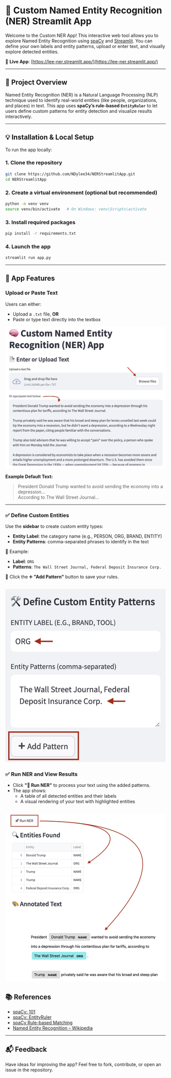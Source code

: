 # 🧠 Custom Named Entity Recognition (NER) Streamlit App

Welcome to the Custom NER App! This interactive web tool allows you to explore Named Entity Recognition using [spaCy](https://spacy.io/) and [Streamlit](https://streamlit.io/). You can define your own labels and entity patterns, upload or enter text, and visually explore detected entities.

🔗 **Live App**: [https://lee-ner.streamlit.app/](https://lee-ner.streamlit.app/)

---

## 📌 Project Overview

Named Entity Recognition (NER) is a Natural Language Processing (NLP) technique used to identify real-world entities (like people, organizations, and places) in text. This app uses **spaCy’s rule-based `EntityRuler`** to let users define custom patterns for entity detection and visualize results interactively.

---

## 💡 Installation & Local Setup

To run the app locally:

### 1. Clone the repository
```bash
git clone https://github.com/NDylee34/NERStreamlitApp.git
cd NERStreamlitApp
```

### 2. Create a virtual environment (optional but recommended)
```bash
python -m venv venv
source venv/bin/activate   # On Windows: venv\Scripts\activate
```

### 3. Install required packages
```bash
pip install -r requirements.txt
```

### 4. Launch the app
```bash
streamlit run app.py
```

---

## 🚀 App Features

### Upload or Paste Text
Users can either:
- Upload a `.txt` file, **OR**
- Paste or type text directly into the textbox

![User Input](images/User%20Input.jpg)

**Example Default Text:**
> President Donald Trump wanted to avoid sending the economy into a depression...  
> According to The Wall Street Journal...

---

### ✅ Define Custom Entities

Use the **sidebar** to create custom entity types:
- **Entity Label**: the category name (e.g., PERSON, ORG, BRAND, ENTITY)
- **Entity Patterns**: comma-separated phrases to identify in the text

💬 Example:
- **Label**: `ORG`
- **Patterns**: `The Wall Street Journal, Federal Deposit Insurance Corp.`

📌 Click the ➕ **"Add Pattern"** button to save your rules.

![Custom Entity](images/Custom%20Entity.jpg)
---

### ✅ Run NER and View Results

- Click **"🚀 Run NER"** to process your text using the added patterns.
- The app shows:
  - A table of all detected entities and their labels
  - A visual rendering of your text with highlighted entities

![Run NER](images/Run%20NER.jpg)
---

## 📚 References

- [spaCy: 101](https://spacy.io/api)
- [spaCy: EntityRuler](https://spacy.io/api/entityruler)
- [spaCy Rule-based Matching](https://spacy.io/usage/rule-based-matching)
- [Named Entity Recognition – Wikipedia](https://en.wikipedia.org/wiki/Named-entity_recognition)

---

## 📬 Feedback

Have ideas for improving the app? Feel free to fork, contribute, or open an issue in the repository.